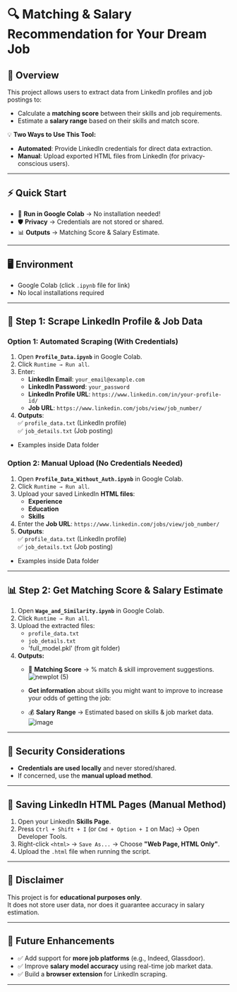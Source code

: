 # 🔍 Matching & Salary Recommendation for Your Dream Job

## 🚀 Overview
This project allows users to extract data from LinkedIn profiles and job postings to:
- Calculate a **matching score** between their skills and job requirements.
- Estimate a **salary range** based on their skills and match score.

💡 **Two Ways to Use This Tool:**
- **Automated**: Provide LinkedIn credentials for direct data extraction.
- **Manual**: Upload exported HTML files from LinkedIn (for privacy-conscious users).

---

## ⚡ Quick Start

- 📌 **Run in Google Colab** → No installation needed!
- 🛡️ **Privacy** → Credentials are not stored or shared.
- 📊 **Outputs** → Matching Score & Salary Estimate.

---

## 🖥️ Environment
- Google Colab (click `.ipynb` file for link)
- No local installations required

---

## 📌 **Step 1: Scrape LinkedIn Profile & Job Data**

### **Option 1: Automated Scraping (With Credentials)**

1. Open **`Profile_Data.ipynb`** in Google Colab.
2. Click `Runtime → Run all`.
3. Enter:
   - **LinkedIn Email**: `your_email@example.com`
   - **LinkedIn Password**: `your_password`
   - **LinkedIn Profile URL**: `https://www.linkedin.com/in/your-profile-id/`
   - **Job URL**: `https://www.linkedin.com/jobs/view/job_number/`
4. **Outputs**:  
   ✅ `profile_data.txt` (LinkedIn profile)  
   ✅ `job_details.txt` (Job posting)  
- Examples inside Data folder

### **Option 2: Manual Upload (No Credentials Needed)**

1. Open **`Profile_Data_Without_Auth.ipynb`** in Google Colab.
2. Click `Runtime → Run all`.
3. Upload your saved LinkedIn **HTML files**:
   - **Experience**
   - **Education**
   - **Skills**
4. Enter the **Job URL**: `https://www.linkedin.com/jobs/view/job_number/`
5. **Outputs**:  
   ✅ `profile_data.txt` (LinkedIn profile)  
   ✅ `job_details.txt` (Job posting)  
- Examples inside Data folder

---

## 📊 **Step 2: Get Matching Score & Salary Estimate**
1. Open **`Wage_and_Similarity.ipynb`** in Google Colab.
2. Click `Runtime → Run all`.
3. Upload the extracted files:
   - `profile_data.txt`
   - `job_details.txt`
   - 'full_model.pkl' (from git folder)
4. **Outputs:**
   - 📌 **Matching Score** → % match & skill improvement suggestions.
     ![newplot (5)](https://github.com/user-attachments/assets/30cbe79b-ab52-4897-8d2a-f4687827d1bd)
     
   - **Get information** about skills you might want to improve to increase your odds of getting the job:

   - 💰 **Salary Range** → Estimated based on skills & job market data.
![image](https://github.com/user-attachments/assets/04bd1bf0-ef53-4a4a-97de-9817e9e4d5e0)


---

## 🔐 Security Considerations
- **Credentials are used locally** and never stored/shared.
- If concerned, use the **manual upload method**.

---

## 💾 **Saving LinkedIn HTML Pages (Manual Method)**
1. Open your LinkedIn **Skills Page**.
2. Press `Ctrl + Shift + I` (or `Cmd + Option + I` on Mac) → Open Developer Tools.
3. Right-click `<html>` → `Save As...` → Choose **"Web Page, HTML Only"**.
4. Upload the `.html` file when running the script.

---

## 📢 **Disclaimer**
This project is for **educational purposes only**.  
It does not store user data, nor does it guarantee accuracy in salary estimation.

---

## 🎯 **Future Enhancements**
- ✅ Add support for **more job platforms** (e.g., Indeed, Glassdoor).
- ✅ Improve **salary model accuracy** using real-time job market data.
- ✅ Build a **browser extension** for LinkedIn scraping.

---




